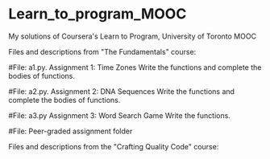# Learn_to_program_MOOC
My solutions of Coursera's Learn to Program, University of Toronto MOOC

Files and descriptions from "The Fundamentals" course:

#File: a1.py. 
Assignment 1: Time Zones
Write the functions and complete the bodies of functions.

#File: a2.py. 
Assignment 2: DNA Sequences
Write the functions and complete the bodies of functions.

#File: a3.py
Assignment 3: Word Search Game
Write the functions.

#File: Peer-graded assignment folder

Files and descriptions from the "Crafting Quality Code" course:
